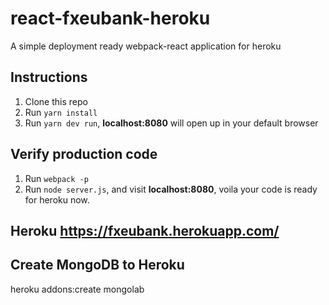 # react-fxeubank-heroku
A simple deployment ready webpack-react application for heroku

## Instructions

1.  Clone this repo
2.  Run `yarn install`
3.  Run `yarn dev run`, **localhost:8080** will open up in your default browser

## Verify production code
1. Run `webpack -p`
2. Run `node server.js`, and visit **localhost:8080**, voila your code is ready for heroku now.

## Heroku https://fxeubank.herokuapp.com/


## Create MongoDB to Heroku
heroku addons:create mongolab